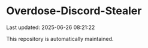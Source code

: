 # Overdose-Discord-Stealer

Last updated: 2025-06-26 08:21:22

This repository is automatically maintained.
